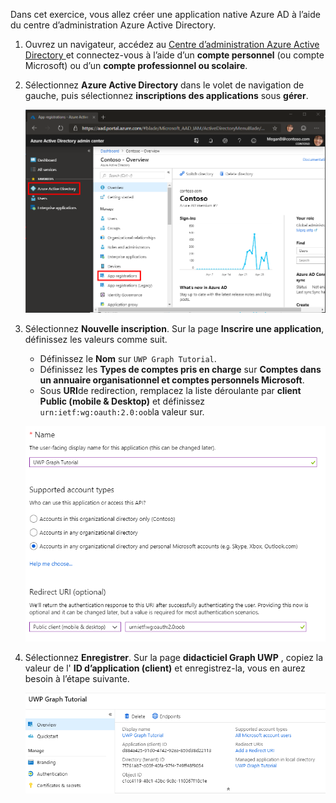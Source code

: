 <!-- markdownlint-disable MD002 MD041 -->

Dans cet exercice, vous allez créer une application native Azure AD à l’aide du centre d’administration Azure Active Directory.

1. Ouvrez un navigateur, accédez au [Centre d’administration Azure Active Directory ](https://aad.portal.azure.com) et connectez-vous à l’aide d’un **compte personnel** (ou compte Microsoft) ou d’un **compte professionnel ou scolaire**.

1. Sélectionnez **Azure Active Directory** dans le volet de navigation de gauche, puis sélectionnez **inscriptions des applications** sous **gérer**.

    ![Capture d’écran des inscriptions d’application ](./images/aad-portal-app-registrations.png)

1. Sélectionnez **Nouvelle inscription**. Sur la page **Inscrire une application**, définissez les valeurs comme suit.

    - Définissez le **Nom** sur `UWP Graph Tutorial`.
    - Définissez les **Types de comptes pris en charge** sur **Comptes dans un annuaire organisationnel et comptes personnels Microsoft**.
    - Sous **URI**de redirection, remplacez la liste déroulante par **client Public (mobile & Desktop)** et définissez `urn:ietf:wg:oauth:2.0:oob`la valeur sur.

    ![Capture d’écran de la page inscrire une application](./images/aad-register-app.png)

1. Sélectionnez **Enregistrer**. Sur la page **didacticiel Graph UWP** , copiez la valeur de l' **ID d’application (client)** et enregistrez-la, vous en aurez besoin à l’étape suivante.

    ![Capture d’écran de l’ID d’application de la nouvelle inscription de l’application](./images/aad-application-id.png)
